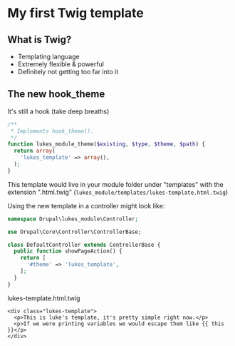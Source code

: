 # My first Twig template


## What is Twig?

- <!-- .element: class="fragment" -->Templating language
- <!-- .element: class="fragment" -->Extremely flexible &amp; powerful
- <!-- .element: class="fragment" -->Definitely not getting too far into it


## The new hook_theme

It's still a hook (take deep breaths)

```php
/**
 * Implements hook_theme().
 */
function lukes_module_theme($existing, $type, $theme, $path) {
  return array(
    'lukes_template' => array(),
  );
}
```

This template would live in your module folder under "templates" with the
extension ".html.twig" (`lukes_module/templates/lukes-template.html.twig`)


Using the new template in a controller might look like:

```php
namespace Drupal\lukes_module\Controller;

use Drupal\Core\Controller\ControllerBase;

class DefaultController extends ControllerBase {
  public function showPageAction() {
    return [
      '#theme' => 'lukes_template',
    ];
  }
}
```

lukes-template.html.twig

```twig
<div class="lukes-template">
  <p>This is luke's template, it's pretty simple right now.</p>
  <p>If we were printing variables we would escape them like {{ this }}</p>
</div>
```
